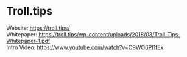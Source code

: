 # Troll.tips
Website: https://troll.tips/                                                                                      
Whitepaper: https://troll.tips/wp-content/uploads/2018/03/Troll-Tips-Whitepaper-1.pdf                                 
Intro Video: https://www.youtube.com/watch?v=O9WO6PI1fEk
